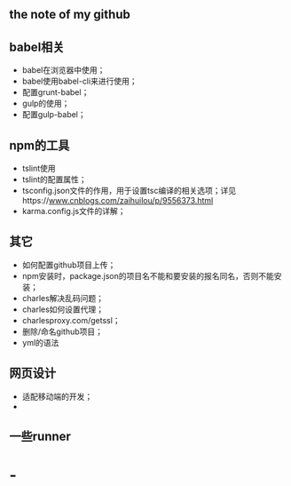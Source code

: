 ## the note of my github

## babel相关
- babel在浏览器中使用；
- babel使用babel-cli来进行使用；
- 配置grunt-babel；
- gulp的使用；
- 配置gulp-babel；


## npm的工具
- tslint使用
- tslint的配置属性；
- tsconfig.json文件的作用，用于设置tsc编译的相关选项；详见https://www.cnblogs.com/zaihuilou/p/9556373.html
- karma.config.js文件的详解；



## 其它
- 如何配置github项目上传；
- npm安装时，package.json的项目名不能和要安装的报名同名，否则不能安装；
- charles解决乱码问题；
- charles如何设置代理；
- charlesproxy.com/getssl；
- 删除/命名github项目；
- yml的语法

## 网页设计
- 适配移动端的开发；
-

## 一些runner
# -